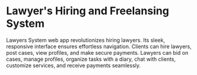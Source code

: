 # Lawyer's Hiring and Freelansing System
 Lawyers System web app revolutionizes hiring lawyers. Its sleek, responsive interface ensures effortless navigation. Clients can hire lawyers, post cases, view profiles, and make secure payments. Lawyers can bid on cases, manage profiles, organize tasks with a diary, chat with clients, customize services, and receive payments seamlessly.
